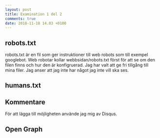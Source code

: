 ```yaml
---
layout: post
title: Examination 1 del 2
comments: true
date: 2018-11-18 14.03 +0100
---
```


## robots.txt
robots.txt är en fil som ger instruktioner till web robots som till exempel googlebot. Web robotar kollar webbsidan/robots.txt först för att se om den filen
finns och hur den är konfigruerad. 
Jag har valt att ge fri tillgång till mina filer. Jag anser att jag inte har något jag inte vill ska ses. 

## humans.txt

## Kommentare
För att lägga till möjligheten använde jag mig av Disqus. 

## Open Graph